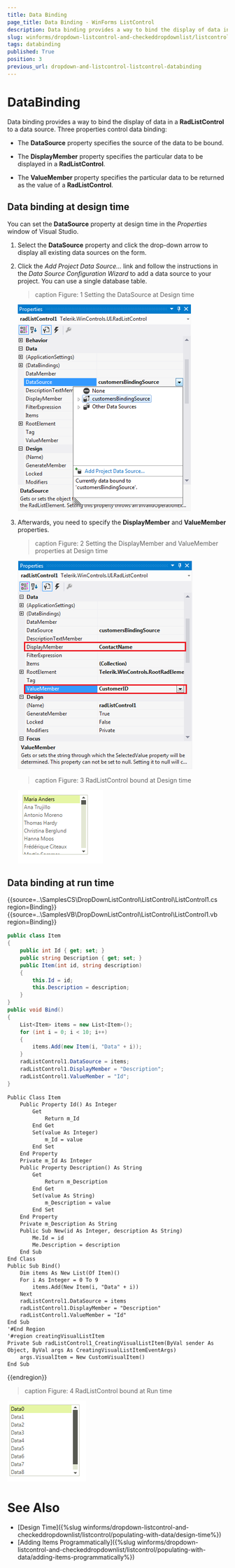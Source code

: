 ```yaml
---
title: Data Binding
page_title: Data Binding - WinForms ListControl
description: Data binding provides a way to bind the display of data in a WinForms ListControl to a data source.
slug: winforms/dropdown-listcontrol-and-checkeddropdownlist/listcontrol/populating-with-data/data-binding
tags: databinding
published: True
position: 3
previous_url: dropdown-and-listcontrol-listcontrol-databinding
---
```


# DataBinding
 
Data binding provides a way to bind the display of data in a __RadListControl__ to a data source. Three properties control data binding:

* The __DataSource__ property specifies the source of the data to be bound.

* The __DisplayMember__ property specifies the particular data to be displayed in a __RadListControl__.

* The __ValueMember__ property specifies the particular data to be returned as the value of a __RadListControl__.

## Data binding at design time

You can set the __DataSource__ property at design time in the *Properties* window of Visual Studio.

1. Select the __DataSource__ property and click the drop-down arrow to display all existing data sources on the form. 

1. Click the *Add Project Data Source…* link and follow the instructions in the *Data Source Configuration Wizard*  to add a data source to your project. You can use a single database table. 

	>caption Figure: 1 Setting the DataSource at Design time

	![dropdown-and-listcontrol-listcontrol-populating-with-data-data-binding 001](images/dropdown-and-listcontrol-listcontrol-populating-with-data-data-binding001.png)

1. Afterwards, you need to specify the __DisplayMember__ and __ValueMember__ properties.

	>caption Figure: 2 Setting the DisplayMember and ValueMember properties at Design time

	![dropdown-and-listcontrol-listcontrol-populating-with-data-data-binding 002](images/dropdown-and-listcontrol-listcontrol-populating-with-data-data-binding002.png)

	>caption Figure: 3 RadListControl bound at Design time

	![dropdown-and-listcontrol-listcontrol-populating-with-data-data-binding 003](images/dropdown-and-listcontrol-listcontrol-populating-with-data-data-binding003.png)

## Data binding at run time

{{source=..\SamplesCS\DropDownListControl\ListControl\ListControl1.cs region=Binding}} 
{{source=..\SamplesVB\DropDownListControl\ListControl\ListControl1.vb region=Binding}} 

````C#
public class Item
{
    public int Id { get; set; }
    public string Description { get; set; }
    public Item(int id, string description)
    {
        this.Id = id;
        this.Description = description;
    }
}
public void Bind()
{
    List<Item> items = new List<Item>();
    for (int i = 0; i < 10; i++)
    {
        items.Add(new Item(i, "Data" + i));
    }
    radListControl1.DataSource = items;
    radListControl1.DisplayMember = "Description";
    radListControl1.ValueMember = "Id";
}

````
````VB.NET
Public Class Item
    Public Property Id() As Integer
        Get
            Return m_Id
        End Get
        Set(value As Integer)
            m_Id = value
        End Set
    End Property
    Private m_Id As Integer
    Public Property Description() As String
        Get
            Return m_Description
        End Get
        Set(value As String)
            m_Description = value
        End Set
    End Property
    Private m_Description As String
    Public Sub New(id As Integer, description As String)
        Me.Id = id
        Me.Description = description
    End Sub
End Class
Public Sub Bind()
    Dim items As New List(Of Item)()
    For i As Integer = 0 To 9
        items.Add(New Item(i, "Data" + i))
    Next
    radListControl1.DataSource = items
    radListControl1.DisplayMember = "Description"
    radListControl1.ValueMember = "Id"
End Sub
'#End Region
'#region creatingVisualListItem
Private Sub radListControl1_CreatingVisualListItem(ByVal sender As Object, ByVal args As CreatingVisualListItemEventArgs)
    args.VisualItem = New CustomVisualItem()
End Sub

````

{{endregion}}  

>caption Figure: 4 RadListControl bound at Run time

![dropdown-and-listcontrol-listcontrol-populating-with-data-data-binding 004](images/dropdown-and-listcontrol-listcontrol-populating-with-data-data-binding004.png)

# See Also

* [Design Time]({%slug winforms/dropdown-listcontrol-and-checkeddropdownlist/listcontrol/populating-with-data/design-time%})
* [Adding Items Programmatically]({%slug winforms/dropdown-listcontrol-and-checkeddropdownlist/listcontrol/populating-with-data/adding-items-programmatically%})